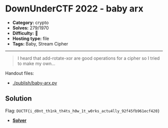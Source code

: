 # DownUnderCTF 2022 - baby arx

- **Category:** crypto
- **Solves:** 279/1970
- **Difficulty:** 👶
- **Hosting type:** file
- **Tags:** Baby, Stream Cipher

---

> I heard that add-rotate-xor are good operations for a cipher so I tried to make my own...


Handout files:

- [./publish/baby-arx.py](./publish/baby-arx.py)

## Solution

Flag: `DUCTF{i_d0nt_th1nk_th4ts_h0w_1t_w0rks_actu4lly_92f45fb961ecf420}`


- [**Solver**](./solve/solv.py)



